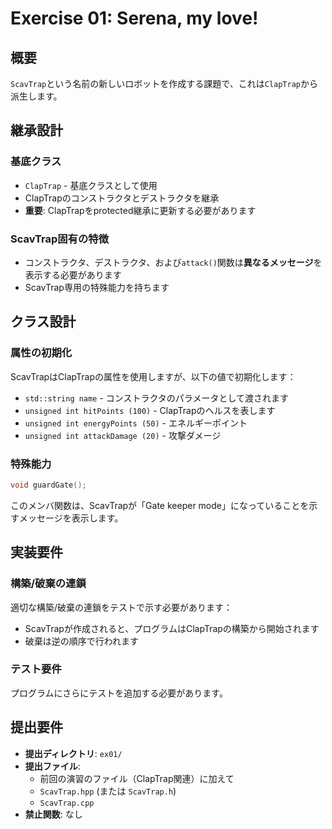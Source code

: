 # Exercise 01: Serena, my love!

## 概要
`ScavTrap`という名前の新しいロボットを作成する課題で、これは`ClapTrap`から派生します。

## 継承設計

### 基底クラス
- `ClapTrap` - 基底クラスとして使用
- ClapTrapのコンストラクタとデストラクタを継承
- **重要**: ClapTrapをprotected継承に更新する必要があります

### ScavTrap固有の特徴
- コンストラクタ、デストラクタ、および`attack()`関数は**異なるメッセージ**を表示する必要があります
- ScavTrap専用の特殊能力を持ちます

## クラス設計

### 属性の初期化
ScavTrapはClapTrapの属性を使用しますが、以下の値で初期化します：

- `std::string name` - コンストラクタのパラメータとして渡されます
- `unsigned int hitPoints (100)` - ClapTrapのヘルスを表します
- `unsigned int energyPoints (50)` - エネルギーポイント
- `unsigned int attackDamage (20)` - 攻撃ダメージ

### 特殊能力
```cpp
void guardGate();
```
このメンバ関数は、ScavTrapが「Gate keeper mode」になっていることを示すメッセージを表示します。

## 実装要件

### 構築/破棄の連鎖
適切な構築/破棄の連鎖をテストで示す必要があります：
- ScavTrapが作成されると、プログラムはClapTrapの構築から開始されます
- 破棄は逆の順序で行われます

### テスト要件
プログラムにさらにテストを追加する必要があります。

## 提出要件
- **提出ディレクトリ**: `ex01/`
- **提出ファイル**: 
  - 前回の演習のファイル（ClapTrap関連）に加えて
  - `ScavTrap.hpp` (または `ScavTrap.h`)
  - `ScavTrap.cpp`
- **禁止関数**: なし